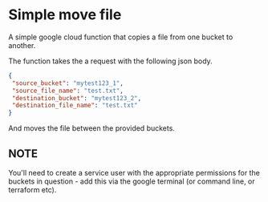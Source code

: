 
# Simple move file

A simple google cloud function that copies a file from one bucket to another.

The function takes the a request with the following json body.

```json
{
 "source_bucket": "mytest123_1",
 "source_file_name": "test.txt",
 "destination_bucket": "mytest123_2",
 "destination_file_name": "test.txt"
}
```

And moves the file between the provided buckets.

## NOTE

You'll need to create a service user with the appropriate permissions for the buckets in
question - add this via the google terminal (or command line, or terraform etc).
